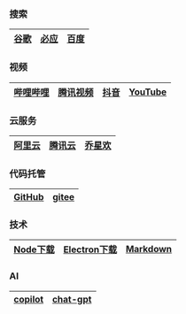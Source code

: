 ### 搜索

| [谷歌](https://www.google.com/) | [必应](https://www.bing.com/?mkt=zh-CN) | [百度](https://www.baidu.com/) |
| ------------------------------- | --------------------------------------- | ------------------------------ |



### 视频

| [哔哩哔哩](https://www.bilibili.com/) | [腾讯视频](https://v.qq.com/) | [抖音](https://www.douyin.com/) | [YouTube](https://www.youtube.com/) |
| ------------------------------------- | ----------------------------- | ------------------------------- | ----------------------------------- |



### 云服务

| [阿里云](https://www.aliyun.com/) | [腾讯云](https://cloud.tencent.com/) | [乔星欢](https://www.qiaoxh.com/) |
| --------------------------------- | ------------------------------------ | --------------------------------- |



### 代码托管

| [GitHub](https://github.com/) | [gitee](https://gitee.com/) |
| ----------------------------- | --------------------------- |



### 技术

| [Node下载](https://registry.npmmirror.com/binary.html?path=node) | [Electron下载](https://registry.npmmirror.com/binary.html?path=electron) | [Markdown](https://markdown.com.cn/) |
| ------------------------------------------------------------ | ------------------------------------------------------------ | ------------------------------------ |



### AI

| [copilot](https://copilot.microsoft.com/) | [chat-gpt](https://chatgpt.com/) |
| ----------------------------------------- | -------------------------------- |


